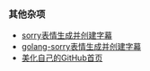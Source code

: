 ### 其他杂项

* [sorry表情生成并创建字幕](https://github.com/xtyxtyx/sorry)
* [golang-sorry表情生成并创建字幕](https://github.com/Hentioe/sorry-generator)
* [美化自己的GitHub首页](https://blog.csdn.net/a2360051431/article/details/130945944)